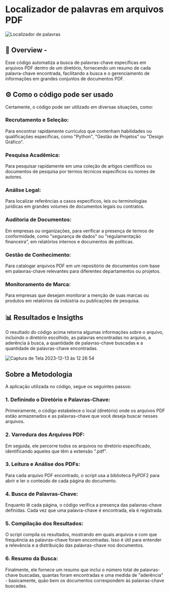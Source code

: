 <h1>Localizador de palavras em arquivos PDF</h1>


![Localizador de palavras](https://github.com/Cleitoncsb/Analise-de-Dados-de-uma-Cafeteria-com-Python/assets/142935223/18dfc511-c4bb-455b-8332-c12018c442c3)



 <h2> 📌 Overview  - </h2>
 
Esse código automatiza a busca de palavras-chave específicas em arquivos PDF dentro de um diretório, fornecendo um resumo de cada palavra-chave encontrada, 
facilitando a busca e o gerenciamento de informações em grandes conjuntos de documentos PDF.

<h2> ⚙️ Como o código pode ser usado </h2>


Certamente, o código pode ser utilizado em diversas situações, como:

<h3>Recrutamento e Seleção:</h3>Para encontrar rapidamente currículos que contenham habilidades ou qualificações específicas, como "Python", "Gestão de Projetos" ou "Design Gráfico".
<h3>Pesquisa Acadêmica:</h3> Para pesquisar rapidamente em uma coleção de artigos científicos ou documentos de pesquisa por termos técnicos específicos ou nomes de autores.
<h3>Análise Legal:</h3> Para localizar referências a casos específicos, leis ou terminologias jurídicas em grandes volumes de documentos legais ou contratos.
<h3>Auditoria de Documentos:</h3> Em empresas ou organizações, para verificar a presença de termos de conformidade, como "segurança de dados" ou "regulamentação financeira", em relatórios internos e documentos de políticas.
<h3>Gestão de Conhecimento:</h3> Para catalogar arquivos PDF em um repositório de documentos com base em palavras-chave relevantes para diferentes departamentos ou projetos.
<h3>Monitoramento de Marca:</h3> Para empresas que desejam monitorar a menção de suas marcas ou produtos em relatórios da indústria ou publicações de pesquisa.

<h2> 📊 Resultados e Insigths</h2>
O resultado do código acima retorna algumas informações sobre o arquivo, incluindo o diretório escolhido, as palavras encontradas no arquivo, a aderência à busca, a quantidade de palavras-chave buscadas e a quantidade de palavras-chave encontradas.
<br>

![Captura de Tela 2023-12-13 às 12 26 54](https://github.com/Cleitoncsb/Analise-de-Dados-de-uma-Cafeteria-com-Python/assets/142935223/cde06aef-3d74-45c0-9cf3-57c1be1c22ee)


<h2>Sobre a Metodologia</h2>
A aplicaçāo utilizada no código, segue os seguintes passos:</>

<h3> 1. Definindo o Diretório e Palavras-Chave:</h3> Primeiramente, o código estabelece o local (diretório) onde os arquivos PDF estão armazenados e as palavras-chave que você deseja buscar nesses arquivos.<br>
<h3> 2. Varredura dos Arquivos PDF:</h3> Em seguida, ele percorre todos os arquivos no diretório especificado, identificando aqueles que têm a extensão ".pdf".<br>
<h3> 3. Leitura e Análise dos PDFs:</h3> Para cada arquivo PDF encontrado, o script usa a biblioteca PyPDF2 para abrir e ler o conteúdo de cada página do documento.<br>
<h3> 4. Busca de Palavras-Chave:</h3> Enquanto lê cada página, o código verifica a presença das palavras-chave definidas. Cada vez que uma palavra-chave é encontrada, ela é registrada.<br>
<h3> 5. Compilação dos Resultados:</h3> O script compila os resultados, mostrando em quais arquivos e com que frequência as palavras-chave foram encontradas. Isso é útil para entender a relevância e a distribuição das palavras-chave nos documentos.<br>
<h3> 6. Resumo da Busca:</h3> Finalmente, ele fornece um resumo que inclui o número total de palavras-chave buscadas, quantas foram encontradas e uma medida de "aderência" - basicamente, quão bem os documentos correspondem às palavras-chave buscadas.<br>
